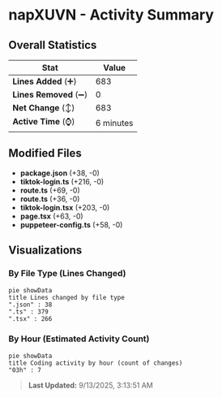 # napXUVN - Activity Summary 

## Overall Statistics

| Stat                   | Value                                                             |
| ---------------------- | ----------------------------------------------------------------- |
| **Lines Added** (➕)   | 683                                          |
| **Lines Removed** (➖) | 0                                        |
| **Net Change** (↕)    | 683                |
| **Active Time** (⌚)   | 6 minutes |


## Modified Files
- **package.json** (+38, -0)
- **tiktok-login.ts** (+216, -0)
- **route.ts** (+69, -0)
- **route.ts** (+36, -0)
- **tiktok-login.tsx** (+203, -0)
- **page.tsx** (+63, -0)
- **puppeteer-config.ts** (+58, -0)

## Visualizations

### By File Type (Lines Changed)

```mermaid
pie showData
title Lines changed by file type
".json" : 38
".ts" : 379
".tsx" : 266
```

### By Hour (Estimated Activity Count)

```mermaid
pie showData
title Coding activity by hour (count of changes)
"03h" : 7
```


> **Last Updated:** 9/13/2025, 3:13:51 AM
